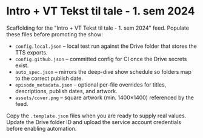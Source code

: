 # Intro + VT Tekst til tale - 1. sem 2024

Scaffolding for the "Intro + VT Tekst til tale - 1. sem 2024" feed. Populate these files before promoting the show:

- `config.local.json` – local test run against the Drive folder that stores the TTS exports.
- `config.github.json` – committed config for CI once the Drive secrets exist.
- `auto_spec.json` – mirrors the deep-dive show schedule so folders map to the correct publish date.
- `episode_metadata.json` – optional per-file overrides for titles, descriptions, publish dates, and artwork.
- `assets/cover.png` – square artwork (min. 1400×1400) referenced by the feed.

Copy the `.template.json` files when you are ready to supply real values. Update the Drive folder ID and upload the service account credentials before enabling automation.
